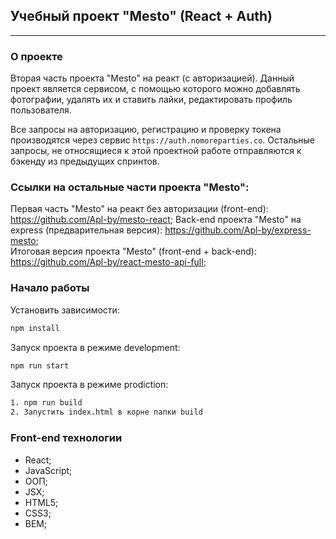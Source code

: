## Учебный проект "Mesto" (React + Auth)
---
### О проекте

 Вторая часть проекта "Mesto" на реакт (с авторизацией). Данный проект является сервисом, с помощью которого можно добавлять фотографии, удалять их и ставить лайки, редактировать профиль пользователя.

 Все запросы на авторизацию, регистрацию и проверку токена производятся через сервис `https://auth.nomoreparties.co`. Остальные запросы, не относящиеся к этой проектной работе отправляются к бэкенду из предыдущих спринтов.

 ### Ссылки на остальные части проекта "Mesto":
Первая часть "Mesto" на реакт без авторизации (front-end): https://github.com/Apl-by/mesto-react;
Back-end проекта "Mesto" на express (предварительная версия): https://github.com/Apl-by/express-mesto;  
Итоговая версия проекта "Mesto" (front-end + back-end): https://github.com/Apl-by/react-mesto-api-full;

### Начало работы

Установить зависимости:
```bash
npm install
```
Запуск проекта в режиме development:
```bash
npm run start
```
Запуск проекта в режиме prodiction:
```bash
1. npm run build
2. Запустить index.html в корне папки build
```

### Front-end  технологии

- React;
- JavaScript;
- ООП;
- JSX;
- HTML5;
- CSS3;
- BEM;

